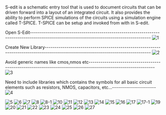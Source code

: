 S-edit is a schematic entry tool that is used to document circuits that can be driven forward into a layout
of an integrated circuit. It also provides the ability to perform SPICE simulations of the circuits using a
simulation engine called T-SPICE. T-SPICE can be setup and invoked from with in S-edit.

Open S-Edit------------------------------------------------------------------------------------------------------------------------------------------
![1](https://user-images.githubusercontent.com/115934581/204841491-6dd07008-a9cf-49d6-b470-85e1eb7bfe47.png)

Create New Library-----------------------------------------------------------------------------------------------------------------------------------
![2](https://user-images.githubusercontent.com/115934581/204841535-15f24d2b-174f-47ae-b8ba-07eb07b1e8c3.png)

Avoid generic names like cmos,nmos etc---------------------------------------------------------------------------------------------------------------
![3](https://user-images.githubusercontent.com/115934581/204841593-17f9bba1-6068-4f5b-8472-3838ee4690d3.png)

Need to include libraries which contains the symbols for all basic circuit elements such as resistors, NMOS, capacitors, etc...----------------------
![4](https://user-images.githubusercontent.com/115934581/204841721-4875dad7-084f-4e6a-bb43-c8273c227d5b.png)


![5](https://user-images.githubusercontent.com/115934581/204841794-a4a49ce7-9171-4bde-aec9-f1533a3a3dd2.png)
![6](https://user-images.githubusercontent.com/115934581/204841854-b411b1c3-ff44-437a-88db-3d49d83780ef.png)
![7](https://user-images.githubusercontent.com/115934581/204841909-0c5c5902-27a7-4744-b0a5-e0ab8cd2c5e2.png)
![8](https://user-images.githubusercontent.com/115934581/204841940-6cfe8375-9405-4413-b723-f1d4c91f79e3.png)
![8-1](https://user-images.githubusercontent.com/115934581/204841992-ca02de7b-e886-4630-a1d1-501727c05852.png)
![10](https://user-images.githubusercontent.com/115934581/204842308-850608db-0acf-4c76-ad9c-fd026e614bfc.png)
![11](https://user-images.githubusercontent.com/115934581/204842346-7bd3515f-0bef-45a6-844a-0cc0318cf32b.png)
![12](https://user-images.githubusercontent.com/115934581/204842394-ddb34e57-13d0-47ef-a053-19e9e3350ede.png)
![13](https://user-images.githubusercontent.com/115934581/204842429-0bfd2e2a-1f33-40eb-9d2d-ac8d33190f42.png)
![14](https://user-images.githubusercontent.com/115934581/204842498-5505b4f7-a173-4b3d-8cd0-df2ce9262032.png)
![15](https://user-images.githubusercontent.com/115934581/204842521-1ad0fd3c-261d-4fde-bcce-929fdfddd92c.png)
![16](https://user-images.githubusercontent.com/115934581/204842537-3da009c2-c471-4054-b064-ec1b09f97c09.png)
![17](https://user-images.githubusercontent.com/115934581/204842551-64f16017-0139-418d-b4d4-55266b8e4ca2.png)
![17-1](https://user-images.githubusercontent.com/115934581/204842579-ded40909-9d6e-46c5-8fdb-f85971c9e20a.png)
![19](https://user-images.githubusercontent.com/115934581/204842599-98672939-51ed-4e47-9c74-f09928d0bf94.png)
![20](https://user-images.githubusercontent.com/115934581/204842624-8340653d-8bce-452a-9655-c7a01b0d4d64.png)
![21](https://user-images.githubusercontent.com/115934581/204842639-8cea9c44-53b6-4bd2-b1fa-013370c6bb8b.png)
![22](https://user-images.githubusercontent.com/115934581/204842674-8f972b2f-d377-4e6b-bbed-10283840ae31.png)
![23](https://user-images.githubusercontent.com/115934581/204842704-62a34e9f-7ef7-4f55-b180-5f69b31966af.png)
![24](https://user-images.githubusercontent.com/115934581/204842746-babee59b-44e0-4e63-9b9f-d760157dde10.png)
![25](https://user-images.githubusercontent.com/115934581/204842782-90020e42-485c-4539-892b-f4e912fafcb5.png)
![26](https://user-images.githubusercontent.com/115934581/204842806-06866e15-981a-4b32-bed5-291744aa5a8a.png)
![27](https://user-images.githubusercontent.com/115934581/204842847-73b8f16e-04fc-442e-b80c-5c91323a148c.png)
